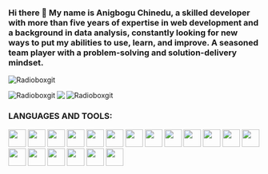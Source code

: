 ### Hi there 👋 My name is Anigbogu Chinedu, a skilled developer with more than five years of expertise in web development and a background in data analysis, constantly looking for new ways to put my abilities to use, learn, and improve. A seasoned team player with a problem-solving and solution-delivery mindset. 

<p align="left"> <img src="https://komarev.com/ghpvc/?username=Radioboxgit&label=PROFILE VIEWS&color=blueviolet&style=flat" alt="Radioboxgit" /> </p>

<p><img align="left" src="https://github-readme-stats.vercel.app/api/top-langs?username=Radioboxgit&show_icons=true&locale=en&layout=compact" alt="Radioboxgit" /></p>
<p><img align="left" src="https://github-readme-stats.vercel.app/api?username=Radioboxgit&show_icons=true&theme=radical" /> </p>
<p><img align="center" src="https://github-readme-streak-stats.herokuapp.com/?user=Radioboxgit&" alt="Radioboxgit" /></p>


<h3 align="left">LANGUAGES AND TOOLS:</h3>
<p align="left">
<img width="35px", height="35px" src="https://cdn.jsdelivr.net/gh/devicons/devicon/icons/git/git-original.svg" />
<img width="35px", height="35px" src="https://cdn.jsdelivr.net/gh/devicons/devicon/icons/github/github-original.svg" />
<img width="35px", height="35px" src="https://cdn.jsdelivr.net/gh/devicons/devicon/icons/fastapi/fastapi-original.svg" />
<img width="35px", height="35px" src="https://cdn.jsdelivr.net/gh/devicons/devicon/icons/nodejs/nodejs-original.svg" />
<img width="35px", height="35px" src="https://cdn.jsdelivr.net/gh/devicons/devicon/icons/express/express-original.svg" />
<img width="35px", height="35px" src="https://cdn.jsdelivr.net/gh/devicons/devicon/icons/vuejs/vuejs-original.svg" />      
<img width="35px", height="35px" src="https://cdn.jsdelivr.net/gh/devicons/devicon/icons/nuxtjs/nuxtjs-original.svg" />
<img width="35px", height="35px" src="https://cdn.jsdelivr.net/gh/devicons/devicon/icons/react/react-original.svg" />
<img width="35px", height="35px" src="https://cdn.jsdelivr.net/gh/devicons/devicon/icons/javascript/javascript-original.svg" />
<img width="35px", height="35px" src="https://cdn.jsdelivr.net/gh/devicons/devicon/icons/python/python-original.svg" />
<img width="35px", height="35px" src="https://cdn.jsdelivr.net/gh/devicons/devicon/icons/numpy/numpy-original.svg" />                                                   
<img width="35px", height="35px" src="https://cdn.jsdelivr.net/gh/devicons/devicon/icons/pandas/pandas-original.svg" />                   
<img width="35px", height="35px" src="https://cdn.jsdelivr.net/gh/devicons/devicon/icons/html5/html5-original.svg" />
<img width="35px", height="35px" src="https://cdn.jsdelivr.net/gh/devicons/devicon/icons/css3/css3-original.svg" 
<img width="35px", height="35px" src="https://cdn.jsdelivr.net/gh/devicons/devicon/icons/bootstrap/bootstrap-original.svg" />
<img width="35px", height="35px" src="https://cdn.jsdelivr.net/gh/devicons/devicon/icons/sqlite/sqlite-original.svg" />
<img width="35px", height="35px"src="https://cdn.jsdelivr.net/gh/devicons/devicon/icons/postgresql/postgresql-original.svg" />
<img width="35px", height="35px" src="https://cdn.jsdelivr.net/gh/devicons/devicon/icons/mongodb/mongodb-original.svg" />
<img width="35px", height="35px" src="https://cdn.jsdelivr.net/gh/devicons/devicon/icons/docker/docker-original.svg" />
<img width="35px", height="35px" src="https://cdn.jsdelivr.net/gh/devicons/devicon/icons/selenium/selenium-original.svg" />
</p>
          











<!--
**Radioboxgit/Radioboxgit** is a ✨ _special_ ✨ repository because its `README.md` (this file) appears on your GitHub profile.

Here are some ideas to get you started:

- 🔭 I’m currently working on ...
- 🌱 I’m currently learning ...
- 👯 I’m looking to collaborate on ...
- 🤔 I’m looking for help with ...
- 💬 Ask me about ...
- 📫 How to reach me: ...
- 😄 Pronouns: ...
- ⚡ Fun fact: ...
-->
